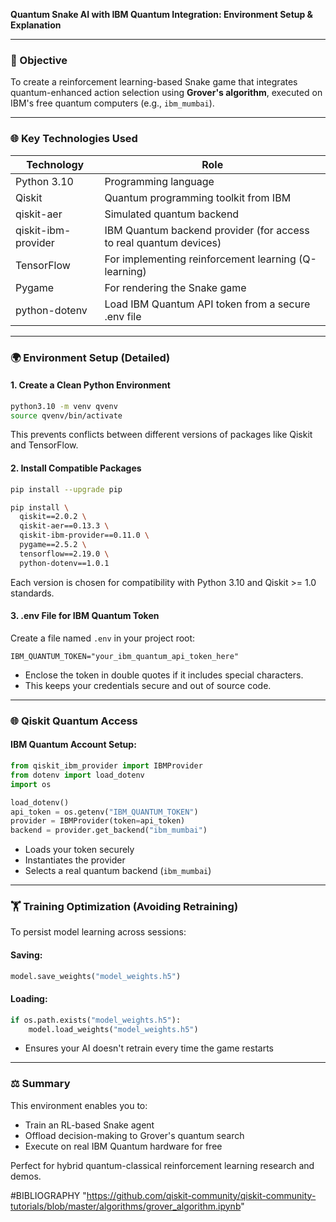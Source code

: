 **Quantum Snake AI with IBM Quantum Integration: Environment Setup & Explanation**

---

### 🚀 Objective

To create a reinforcement learning-based Snake game that integrates quantum-enhanced action selection using **Grover's algorithm**, executed on IBM's free quantum computers (e.g., `ibm_mumbai`).

---

### 🌐 Key Technologies Used

| Technology          | Role                                                              |
| ------------------- | ----------------------------------------------------------------- |
| Python 3.10         | Programming language                                              |
| Qiskit              | Quantum programming toolkit from IBM                              |
| qiskit-aer          | Simulated quantum backend                                         |
| qiskit-ibm-provider | IBM Quantum backend provider (for access to real quantum devices) |
| TensorFlow          | For implementing reinforcement learning (Q-learning)              |
| Pygame              | For rendering the Snake game                                      |
| python-dotenv       | Load IBM Quantum API token from a secure .env file                |

---

### 🌍 Environment Setup (Detailed)

#### 1. **Create a Clean Python Environment**

```bash
python3.10 -m venv qvenv
source qvenv/bin/activate
```

This prevents conflicts between different versions of packages like Qiskit and TensorFlow.

#### 2. **Install Compatible Packages**

```bash
pip install --upgrade pip

pip install \
  qiskit==2.0.2 \
  qiskit-aer==0.13.3 \
  qiskit-ibm-provider==0.11.0 \
  pygame==2.5.2 \
  tensorflow==2.19.0 \
  python-dotenv==1.0.1
```

Each version is chosen for compatibility with Python 3.10 and Qiskit >= 1.0 standards.

#### 3. **.env File for IBM Quantum Token**

Create a file named `.env` in your project root:

```
IBM_QUANTUM_TOKEN="your_ibm_quantum_api_token_here"
```

* Enclose the token in double quotes if it includes special characters.
* This keeps your credentials secure and out of source code.

---

### 🌐 Qiskit Quantum Access

#### IBM Quantum Account Setup:

```python
from qiskit_ibm_provider import IBMProvider
from dotenv import load_dotenv
import os

load_dotenv()
api_token = os.getenv("IBM_QUANTUM_TOKEN")
provider = IBMProvider(token=api_token)
backend = provider.get_backend("ibm_mumbai")
```

* Loads your token securely
* Instantiates the provider
* Selects a real quantum backend (`ibm_mumbai`)

---

### 🏋️️ Training Optimization (Avoiding Retraining)

To persist model learning across sessions:

#### Saving:

```python
model.save_weights("model_weights.h5")
```

#### Loading:

```python
if os.path.exists("model_weights.h5"):
    model.load_weights("model_weights.h5")
```

* Ensures your AI doesn't retrain every time the game restarts

---

### ⚖️ Summary

This environment enables you to:

* Train an RL-based Snake agent
* Offload decision-making to Grover's quantum search
* Execute on real IBM Quantum hardware for free

Perfect for hybrid quantum-classical reinforcement learning research and demos.


#BIBLIOGRAPHY   "https://github.com/qiskit-community/qiskit-community-tutorials/blob/master/algorithms/grover_algorithm.ipynb"

